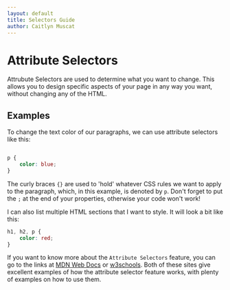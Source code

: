 ```yaml
--- 
layout: default
title: Selectors Guide
author: Caitlyn Muscat
---
```


# Attribute Selectors

Attrubute Selectors are used to determine what you want to change. This allows you to design specific aspects of your page in any way you want, without changing any of the HTML. 


## Examples 

To change the text color of our paragraphs, we can use attribute selectors like this: 

```css

p {
    color: blue; 
}

```

The curly braces `{}` are used to 'hold' whatever CSS rules we want to apply to the paragraph, which, in this example, is denoted by `p`. Don't forget to put the `;` at the end of your properties, otherwise your code won't work!

I can also list multiple HTML sections that I want to style. It will look a bit like this: 

```css
h1, h2, p {
    color: red; 
}
```

If you want to know more about the `Attribute Selectors` feature, you can go to the links at [MDN Web Docs](https://developer.mozilla.org/en-US/docs/Web/CSS/Attribute_selectors) or [w3schools](https://www.w3schools.com/css/css_attribute_selectors.asp). Both of these sites give excellent examples of how the attribute selector feature works, with plenty of examples on how to use them. 